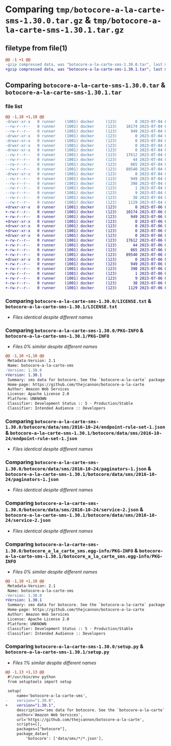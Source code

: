 # Comparing `tmp/botocore-a-la-carte-sms-1.30.0.tar.gz` & `tmp/botocore-a-la-carte-sms-1.30.1.tar.gz`

## filetype from file(1)

```diff
@@ -1 +1 @@
-gzip compressed data, was "botocore-a-la-carte-sms-1.30.0.tar", last modified: Tue Jul  4 01:44:55 2023, max compression
+gzip compressed data, was "botocore-a-la-carte-sms-1.30.1.tar", last modified: Thu Jul  6 01:45:23 2023, max compression
```

## Comparing `botocore-a-la-carte-sms-1.30.0.tar` & `botocore-a-la-carte-sms-1.30.1.tar`

### file list

```diff
@@ -1,18 +1,18 @@
-drwxr-xr-x   0 runner    (1001) docker     (123)        0 2023-07-04 01:44:55.974791 botocore-a-la-carte-sms-1.30.0/
--rw-r--r--   0 runner    (1001) docker     (123)    10174 2023-07-04 01:44:55.000000 botocore-a-la-carte-sms-1.30.0/LICENSE.txt
--rw-r--r--   0 runner    (1001) docker     (123)      949 2023-07-04 01:44:55.974791 botocore-a-la-carte-sms-1.30.0/PKG-INFO
-drwxr-xr-x   0 runner    (1001) docker     (123)        0 2023-07-04 01:44:55.974791 botocore-a-la-carte-sms-1.30.0/botocore/
-drwxr-xr-x   0 runner    (1001) docker     (123)        0 2023-07-04 01:44:55.974791 botocore-a-la-carte-sms-1.30.0/botocore/data/
-drwxr-xr-x   0 runner    (1001) docker     (123)        0 2023-07-04 01:44:55.974791 botocore-a-la-carte-sms-1.30.0/botocore/data/sms/
-drwxr-xr-x   0 runner    (1001) docker     (123)        0 2023-07-04 01:44:55.974791 botocore-a-la-carte-sms-1.30.0/botocore/data/sms/2016-10-24/
--rw-r--r--   0 runner    (1001) docker     (123)    17612 2023-07-04 01:44:02.000000 botocore-a-la-carte-sms-1.30.0/botocore/data/sms/2016-10-24/endpoint-rule-set-1.json
--rw-r--r--   0 runner    (1001) docker     (123)       44 2023-07-04 01:44:02.000000 botocore-a-la-carte-sms-1.30.0/botocore/data/sms/2016-10-24/examples-1.json
--rw-r--r--   0 runner    (1001) docker     (123)      865 2023-07-04 01:44:02.000000 botocore-a-la-carte-sms-1.30.0/botocore/data/sms/2016-10-24/paginators-1.json
--rw-r--r--   0 runner    (1001) docker     (123)    89540 2023-07-04 01:44:02.000000 botocore-a-la-carte-sms-1.30.0/botocore/data/sms/2016-10-24/service-2.json
-drwxr-xr-x   0 runner    (1001) docker     (123)        0 2023-07-04 01:44:55.974791 botocore-a-la-carte-sms-1.30.0/botocore_a_la_carte_sms.egg-info/
--rw-r--r--   0 runner    (1001) docker     (123)      949 2023-07-04 01:44:55.000000 botocore-a-la-carte-sms-1.30.0/botocore_a_la_carte_sms.egg-info/PKG-INFO
--rw-r--r--   0 runner    (1001) docker     (123)      398 2023-07-04 01:44:55.000000 botocore-a-la-carte-sms-1.30.0/botocore_a_la_carte_sms.egg-info/SOURCES.txt
--rw-r--r--   0 runner    (1001) docker     (123)        1 2023-07-04 01:44:55.000000 botocore-a-la-carte-sms-1.30.0/botocore_a_la_carte_sms.egg-info/dependency_links.txt
--rw-r--r--   0 runner    (1001) docker     (123)        9 2023-07-04 01:44:55.000000 botocore-a-la-carte-sms-1.30.0/botocore_a_la_carte_sms.egg-info/top_level.txt
--rw-r--r--   0 runner    (1001) docker     (123)       38 2023-07-04 01:44:55.974791 botocore-a-la-carte-sms-1.30.0/setup.cfg
--rw-r--r--   0 runner    (1001) docker     (123)     1129 2023-07-04 01:44:55.000000 botocore-a-la-carte-sms-1.30.0/setup.py
+drwxr-xr-x   0 runner    (1001) docker     (123)        0 2023-07-06 01:45:23.835098 botocore-a-la-carte-sms-1.30.1/
+-rw-r--r--   0 runner    (1001) docker     (123)    10174 2023-07-06 01:45:23.000000 botocore-a-la-carte-sms-1.30.1/LICENSE.txt
+-rw-r--r--   0 runner    (1001) docker     (123)      949 2023-07-06 01:45:23.835098 botocore-a-la-carte-sms-1.30.1/PKG-INFO
+drwxr-xr-x   0 runner    (1001) docker     (123)        0 2023-07-06 01:45:23.835098 botocore-a-la-carte-sms-1.30.1/botocore/
+drwxr-xr-x   0 runner    (1001) docker     (123)        0 2023-07-06 01:45:23.835098 botocore-a-la-carte-sms-1.30.1/botocore/data/
+drwxr-xr-x   0 runner    (1001) docker     (123)        0 2023-07-06 01:45:23.835098 botocore-a-la-carte-sms-1.30.1/botocore/data/sms/
+drwxr-xr-x   0 runner    (1001) docker     (123)        0 2023-07-06 01:45:23.835098 botocore-a-la-carte-sms-1.30.1/botocore/data/sms/2016-10-24/
+-rw-r--r--   0 runner    (1001) docker     (123)    17612 2023-07-06 01:44:40.000000 botocore-a-la-carte-sms-1.30.1/botocore/data/sms/2016-10-24/endpoint-rule-set-1.json
+-rw-r--r--   0 runner    (1001) docker     (123)       44 2023-07-06 01:44:40.000000 botocore-a-la-carte-sms-1.30.1/botocore/data/sms/2016-10-24/examples-1.json
+-rw-r--r--   0 runner    (1001) docker     (123)      865 2023-07-06 01:44:40.000000 botocore-a-la-carte-sms-1.30.1/botocore/data/sms/2016-10-24/paginators-1.json
+-rw-r--r--   0 runner    (1001) docker     (123)    89540 2023-07-06 01:44:40.000000 botocore-a-la-carte-sms-1.30.1/botocore/data/sms/2016-10-24/service-2.json
+drwxr-xr-x   0 runner    (1001) docker     (123)        0 2023-07-06 01:45:23.835098 botocore-a-la-carte-sms-1.30.1/botocore_a_la_carte_sms.egg-info/
+-rw-r--r--   0 runner    (1001) docker     (123)      949 2023-07-06 01:45:23.000000 botocore-a-la-carte-sms-1.30.1/botocore_a_la_carte_sms.egg-info/PKG-INFO
+-rw-r--r--   0 runner    (1001) docker     (123)      398 2023-07-06 01:45:23.000000 botocore-a-la-carte-sms-1.30.1/botocore_a_la_carte_sms.egg-info/SOURCES.txt
+-rw-r--r--   0 runner    (1001) docker     (123)        1 2023-07-06 01:45:23.000000 botocore-a-la-carte-sms-1.30.1/botocore_a_la_carte_sms.egg-info/dependency_links.txt
+-rw-r--r--   0 runner    (1001) docker     (123)        9 2023-07-06 01:45:23.000000 botocore-a-la-carte-sms-1.30.1/botocore_a_la_carte_sms.egg-info/top_level.txt
+-rw-r--r--   0 runner    (1001) docker     (123)       38 2023-07-06 01:45:23.835098 botocore-a-la-carte-sms-1.30.1/setup.cfg
+-rw-r--r--   0 runner    (1001) docker     (123)     1129 2023-07-06 01:45:23.000000 botocore-a-la-carte-sms-1.30.1/setup.py
```

### Comparing `botocore-a-la-carte-sms-1.30.0/LICENSE.txt` & `botocore-a-la-carte-sms-1.30.1/LICENSE.txt`

 * *Files identical despite different names*

### Comparing `botocore-a-la-carte-sms-1.30.0/PKG-INFO` & `botocore-a-la-carte-sms-1.30.1/PKG-INFO`

 * *Files 0% similar despite different names*

```diff
@@ -1,10 +1,10 @@
 Metadata-Version: 2.1
 Name: botocore-a-la-carte-sms
-Version: 1.30.0
+Version: 1.30.1
 Summary: sms data for botocore. See the `botocore-a-la-carte` package for more info.
 Home-page: https://github.com/thejcannon/botocore-a-la-carte
 Author: Amazon Web Services
 License: Apache License 2.0
 Platform: UNKNOWN
 Classifier: Development Status :: 5 - Production/Stable
 Classifier: Intended Audience :: Developers
```

### Comparing `botocore-a-la-carte-sms-1.30.0/botocore/data/sms/2016-10-24/endpoint-rule-set-1.json` & `botocore-a-la-carte-sms-1.30.1/botocore/data/sms/2016-10-24/endpoint-rule-set-1.json`

 * *Files identical despite different names*

### Comparing `botocore-a-la-carte-sms-1.30.0/botocore/data/sms/2016-10-24/paginators-1.json` & `botocore-a-la-carte-sms-1.30.1/botocore/data/sms/2016-10-24/paginators-1.json`

 * *Files identical despite different names*

### Comparing `botocore-a-la-carte-sms-1.30.0/botocore/data/sms/2016-10-24/service-2.json` & `botocore-a-la-carte-sms-1.30.1/botocore/data/sms/2016-10-24/service-2.json`

 * *Files identical despite different names*

### Comparing `botocore-a-la-carte-sms-1.30.0/botocore_a_la_carte_sms.egg-info/PKG-INFO` & `botocore-a-la-carte-sms-1.30.1/botocore_a_la_carte_sms.egg-info/PKG-INFO`

 * *Files 0% similar despite different names*

```diff
@@ -1,10 +1,10 @@
 Metadata-Version: 2.1
 Name: botocore-a-la-carte-sms
-Version: 1.30.0
+Version: 1.30.1
 Summary: sms data for botocore. See the `botocore-a-la-carte` package for more info.
 Home-page: https://github.com/thejcannon/botocore-a-la-carte
 Author: Amazon Web Services
 License: Apache License 2.0
 Platform: UNKNOWN
 Classifier: Development Status :: 5 - Production/Stable
 Classifier: Intended Audience :: Developers
```

### Comparing `botocore-a-la-carte-sms-1.30.0/setup.py` & `botocore-a-la-carte-sms-1.30.1/setup.py`

 * *Files 1% similar despite different names*

```diff
@@ -1,13 +1,13 @@
 #!/usr/bin/env python
 from setuptools import setup
 
 setup(
     name='botocore-a-la-carte-sms',
-    version="1.30.0",
+    version="1.30.1",
     description='sms data for botocore. See the `botocore-a-la-carte` package for more info.',
     author='Amazon Web Services',
     url='https://github.com/thejcannon/botocore-a-la-carte',
     scripts=[],
     packages=["botocore"],
     package_data={
         'botocore': ['data/sms/*/*.json'],
```


